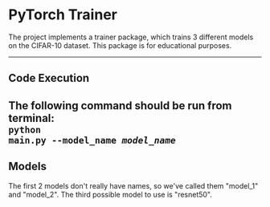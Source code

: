 
# PyTorch Trainer

The project implements a trainer package, which trains 3 different models on the CIFAR-10 dataset. This package is for educational purposes.

----------------------------
## Code Execution
The following command should be run from terminal: <br>
    <code>python __main__.py --model_name <i>model_name</i></code>
-----------------------------
## Models
The first 2 models don't really have names, so we've called them "model_1" and "model_2". The third possible model to use is "resnet50".
